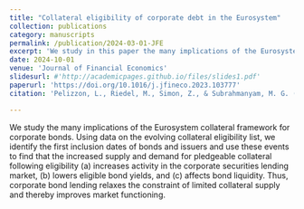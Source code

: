 ```yaml
---
title: "Collateral eligibility of corporate debt in the Eurosystem"
collection: publications
category: manuscripts
permalink: /publication/2024-03-01-JFE
excerpt: 'We study in this paper the many implications of the Eurosystem collateral framework for corporate bonds.'
date: 2024-10-01
venue: 'Journal of Financial Economics'
slidesurl: #'http://academicpages.github.io/files/slides1.pdf'
paperurl: 'https://doi.org/10.1016/j.jfineco.2023.103777'
citation: 'Pelizzon, L., Riedel, M., Simon, Z., & Subrahmanyam, M. G. (2024). &quot;Collateral eligibility of corporate debt in the Eurosystem.&quot; <i>Journal of financial economics</i>, 153, 103777.'

---
```


We study the many implications of the Eurosystem collateral framework for corporate bonds. Using data on the evolving collateral eligibility list, we identify the first inclusion dates of bonds and issuers and use these events to find that the increased supply and demand for pledgeable collateral following eligibility (a) increases activity in the corporate securities lending market, (b) lowers eligible bond yields, and (c) affects bond liquidity. Thus, corporate bond lending relaxes the constraint of limited collateral supply and thereby improves market functioning.